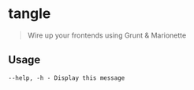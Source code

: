 # tangle 

> Wire up your frontends using Grunt & Marionette

## Usage

    --help, -h - Display this message


